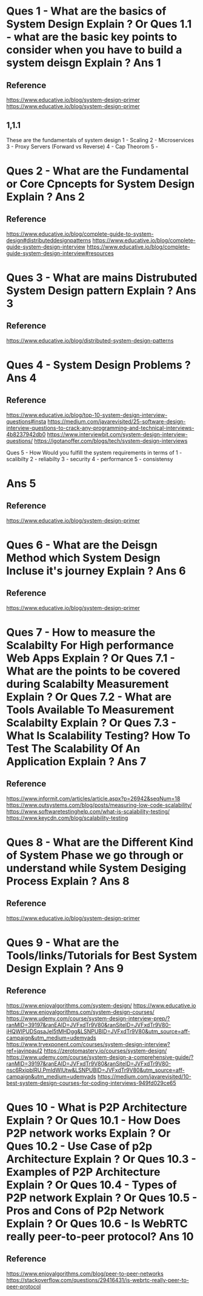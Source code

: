 Ques 1 - What are the basics of System Design Explain ?
Or
Ques 1.1 - what are the basic key points to consider when you have to build a system deisgn  Explain ?
Ans 1
=====
Reference
----------
https://www.educative.io/blog/system-design-primer
https://www.educative.io/blog/system-design-primer




1,1.1
------
These are the fundamentals of system design
1 - Scaling 
2 - Microservices
3 - Proxy Servers (Forward vs Reverse)
4 - Cap Theorom
5 - 



Ques 2 - What are the Fundamental or Core Cpncepts for System Design Explain ?
Ans 2
=====
Reference
---------
https://www.educative.io/blog/complete-guide-to-system-design#distributeddesignpatterns
https://www.educative.io/blog/complete-guide-system-design-interview
https://www.educative.io/blog/complete-guide-system-design-interview#resources



Ques 3 - What are mains Distrubuted System Design pattern Explain ?
Ans 3
=====
Reference
---------
https://www.educative.io/blog/distributed-system-design-patterns



Ques 4 - System Design Problems ?
Ans 4
=====
Reference
---------
https://www.educative.io/blog/top-10-system-design-interview-questions#insta
https://medium.com/javarevisited/25-software-design-interview-questions-to-crack-any-programming-and-technical-interviews-4b8237942db0
https://www.interviewbit.com/system-design-interview-questions/
https://igotanoffer.com/blogs/tech/system-design-interviews



Ques 5 - How Would you fulfill the system requirements in terms of
1 - scalibilty
2 - reliabilty
3 - security
4 - performance
5 - consistensy

Ans 5
=====
Reference
---------
https://www.educative.io/blog/system-design-primer




Ques 6 - What are the Deisgn Method which System Design Incluse it's journey Explain ?
Ans 6
=====
Reference
---------
https://www.educative.io/blog/system-design-primer




Ques 7 - How to measure the Scalabilty For High performance Web Apps Explain ?
Or
Ques 7.1 - What are the points to be covered during Scalabilty Measurement Explain ?
Or
Ques 7.2 - What are Tools Available To Measurement Scalabilty Explain ? 
Or
Ques 7.3 - What Is Scalability Testing? How To Test The Scalability Of An Application Explain ?
Ans 7
=====
Reference
---------
https://www.informit.com/articles/article.aspx?p=26942&seqNum=18
https://www.outsystems.com/blog/posts/measuring-low-code-scalability/
https://www.softwaretestinghelp.com/what-is-scalability-testing/
https://www.keycdn.com/blog/scalability-testing




Ques 8 - What are the Different Kind of System Phase we go through or understand while System Desiging Process Explain ?
Ans 8
=====
Reference
----------
https://www.educative.io/blog/system-design-primer



Ques 9 - What are the Tools/links/Tutorials for Best System Design  Explain ?
Ans 9
=====
Reference
---------
https://www.enjoyalgorithms.com/system-design/
https://www.educative.io
https://www.enjoyalgorithms.com/system-design-courses/
https://www.udemy.com/course/system-design-interview-prep/?ranMID=39197&ranEAID=JVFxdTr9V80&ranSiteID=JVFxdTr9V80-iHQWIPUDSqsaJel5tMHDgg&LSNPUBID=JVFxdTr9V80&utm_source=aff-campaign&utm_medium=udemyads
https://www.tryexponent.com/courses/system-design-interview?ref=javinpaul2
https://zerotomastery.io/courses/system-design/
https://www.udemy.com/course/system-design-a-comprehensive-guide/?ranMID=39197&ranEAID=JVFxdTr9V80&ranSiteID=JVFxdTr9V80-nsc6RxipblRU.PmIdWlUtw&LSNPUBID=JVFxdTr9V80&utm_source=aff-campaign&utm_medium=udemyads
https://medium.com/javarevisited/10-best-system-design-courses-for-coding-interviews-949fd029ce65



Ques 10 - What is P2P Architecture Explain ?
Or
Ques 10.1 - How Does P2P network works Explain ?
Or
Ques 10.2 - Use Case of p2p Architecture Explain ?
Or
Ques 10.3 - Examples of P2P Architecture Explain ?
Or
Ques 10.4 - Types of P2P network Explain ?
Or
Ques 10.5 - Pros and Cons of P2p Network Explain ?
Or
Ques 10.6 - Is WebRTC really peer-to-peer protocol?
Ans 10
======
Reference
---------
https://www.enjoyalgorithms.com/blog/peer-to-peer-networks
https://stackoverflow.com/questions/29416431/is-webrtc-really-peer-to-peer-protocol
